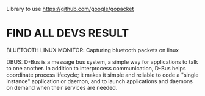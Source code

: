 Library to use
https://github.com/google/gopacket

# FIND ALL DEVS RESULT
BLUETOOTH LINUX MONITOR: Capturing bluetooth packets on linux

DBUS: D-Bus is a message bus system, a simple way for applications to talk to one another. In addition to interprocess communication, D-Bus helps coordinate process lifecycle; it makes it simple and reliable to code a "single instance" application or daemon, and to launch applications and daemons on demand when their services are needed.


